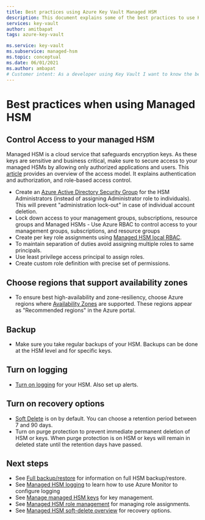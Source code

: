 ```yaml
---
title: Best practices using Azure Key Vault Managed HSM
description: This document explains some of the best practices to use Key Vault
services: key-vault
author: amitbapat
tags: azure-key-vault

ms.service: key-vault
ms.subservice: managed-hsm
ms.topic: conceptual
ms.date: 06/01/2021
ms.author: ambapat
# Customer intent: As a developer using Key Vault I want to know the best practices so I can implement them.
---
```

# Best practices when using Managed HSM

## Control Access to your managed HSM

Managed HSM is a cloud service that safeguards encryption keys. As these keys are sensitive and business critical, make sure to secure access to your managed HSMs by allowing only authorized applications and users. This [article](access-control.md) provides an overview of the access model. It explains authentication and authorization, and role-based access control.
- Create an [Azure Active Directory Security Group](../../active-directory/fundamentals/active-directory-manage-groups.md) for the HSM Administrators (instead of assigning Administrator role to individuals). This will prevent "administration lock-out" in case of individual account deletion.
- Lock down access to your management groups, subscriptions, resource groups and Managed HSMs - Use Azure RBAC to control access to your management groups, subscriptions, and resource groups
- Create per key role assignments using [Managed HSM local RBAC](access-control.md#data-plane-and-managed-hsm-local-rbac).
- To maintain separation of duties avoid assigning multiple roles to same principals. 
- Use least privilege access principal to assign roles.
- Create custom role definition with precise set of permissions.

## Choose regions that support availability zones

- To ensure best high-availability and zone-resiliency, choose Azure regions where [Availability Zones](../../availability-zones/az-overview.md) are supported. These regions appear as "Recommended regions" in the Azure portal.

## Backup

- Make sure you take regular backups of your HSM. Backups can be done at the HSM level and for specific keys. 

## Turn on logging

- [Turn on logging](logging.md) for your HSM. Also set up alerts.

## Turn on recovery options

- [Soft Delete](soft-delete-overview.md) is on by default. You can choose a retention period between 7 and 90 days.
- Turn on purge protection to prevent immediate permanent deletion of HSM or keys. When purge protection is on HSM or keys will remain in deleted state until the retention days have passed.

## Next steps

- See [Full backup/restore](backup-restore.md) for information on full HSM backup/restore.
- See [Managed HSM logging](logging.md) to learn how to use Azure Monitor to configure logging
- See [Manage managed HSM keys](key-management.md) for key management.
- See [Managed HSM role management](role-management.md) for managing role assignments.
- See [Managed HSM soft-delete overview](soft-delete-overview.md) for recovery options.
